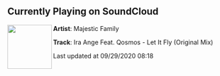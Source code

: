 ## Currently Playing on SoundCloud

[<img align="left" width="100" src="https://i1.sndcdn.com/artworks-2T05dGAf7uQS3Uyy-Wd08xg-t50x50.jpg">](https://soundcloud.com/majesticfamilyrecordings/ira-ange-feat-qosmos-let-it-fly-original-mix)

**Artist**: Majestic Family 

**Track**: Ira Ange Feat. Qosmos  - Let It Fly (Original Mix)

Last updated at 09/29/2020 08:18
